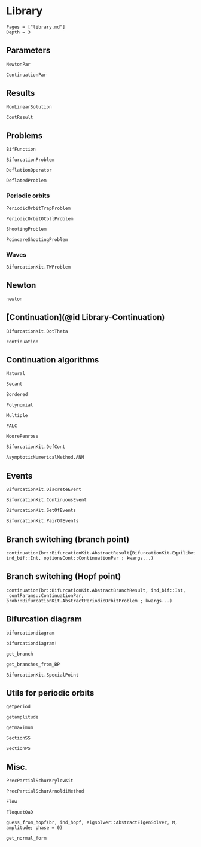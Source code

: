 # Library

```@contents
Pages = ["library.md"]
Depth = 3
```

## Parameters

```@docs
NewtonPar
```

```@docs
ContinuationPar
```

## Results


```@docs
NonLinearSolution
```

```@docs
ContResult
```

## Problems

```@docs
BifFunction
```

```@docs
BifurcationProblem
```

```@docs
DeflationOperator
```

```@docs
DeflatedProblem
```

### Periodic orbits

```@docs
PeriodicOrbitTrapProblem
```

```@docs
PeriodicOrbitOCollProblem
```

```@docs
ShootingProblem
```

```@docs
PoincareShootingProblem
```

### Waves

```@docs
BifurcationKit.TWProblem
```

## Newton

```@docs
newton
```

## [Continuation](@id Library-Continuation)

```@docs
BifurcationKit.DotTheta
```

```@docs
continuation
```

## Continuation algorithms

```@docs
Natural
```

```@docs
Secant
```


```@docs
Bordered
```

```@docs
Polynomial
```

```@docs
Multiple
```

```@docs
PALC
```

```@docs
MoorePenrose
```

```@docs
BifurcationKit.DefCont
```

```@docs
AsymptoticNumericalMethod.ANM
```

## Events

```@docs
BifurcationKit.DiscreteEvent
```

```@docs
BifurcationKit.ContinuousEvent
```

```@docs
BifurcationKit.SetOfEvents
```

```@docs
BifurcationKit.PairOfEvents
```

## Branch switching (branch point)

```@docs
continuation(br::BifurcationKit.AbstractResult{BifurcationKit.EquilibriumCont}, ind_bif::Int, optionsCont::ContinuationPar ; kwargs...)
```

## Branch switching (Hopf point)
```@docs
continuation(br::BifurcationKit.AbstractBranchResult, ind_bif::Int, _contParams::ContinuationPar, prob::BifurcationKit.AbstractPeriodicOrbitProblem ; kwargs...)
```

## Bifurcation diagram

```@docs
bifurcationdiagram
```

```@docs
bifurcationdiagram!
```

```@docs
get_branch
```

```@docs
get_branches_from_BP
```

```@docs
BifurcationKit.SpecialPoint
```

## Utils for periodic orbits

```@docs
getperiod
```

```@docs
getamplitude
```

```@docs
getmaximum
```

```@docs
SectionSS
```

```@docs
SectionPS
```

## Misc.

```@docs
PrecPartialSchurKrylovKit
```

```@docs
PrecPartialSchurArnoldiMethod
```

```@docs
Flow
```

```@docs
FloquetQaD
```

```@docs
guess_from_hopf(br, ind_hopf, eigsolver::AbstractEigenSolver, M, amplitude; phase = 0)
```

```@docs
get_normal_form
```
